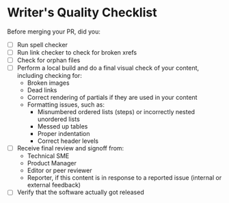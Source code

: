 # Writer's Quality Checklist

Before merging your PR, did you:

- [ ] Run spell checker
- [ ] Run link checker to check for broken xrefs
- [ ] Check for orphan files
- [ ] Perform a local build and do a final visual check of your content, including checking for:
  - Broken images
  - Dead links
  - Correct rendering of partials if they are used in your content
  - Formatting issues, such as:
    - Misnumbered ordered lists (steps) or incorrectly nested unordered lists
    - Messed up tables
    - Proper indentation
    - Correct header levels
- [ ] Receive final review and signoff from:
  - Technical SME
  - Product Manager
  - Editor or peer reviewer
  - Reporter, if this content is in response to a reported issue (internal or external feedback)
- [ ] Verify that the software actually got released
